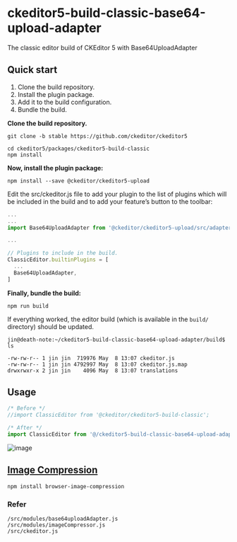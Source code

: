 # ckeditor5-build-classic-base64-upload-adapter

The classic editor build of CKEditor 5 with Base64UploadAdapter

## Quick start

1. Clone the build repository.
2. Install the plugin package.
3. Add it to the build configuration.
4. Bundle the build.

**Clone the build repository.**

```shell
git clone -b stable https://github.com/ckeditor/ckeditor5

cd ckeditor5/packages/ckeditor5-build-classic
npm install
```

**Now, install the plugin package:**
```shell
npm install --save @ckeditor/ckeditor5-upload
```
Edit the src/ckeditor.js file to add your plugin to the list of plugins which will be included in the build and to add your feature’s button to the toolbar:

```js
...
...
import Base64UploadAdapter from '@ckeditor/ckeditor5-upload/src/adapters/base64uploadadapter';

...

// Plugins to include in the build.
ClassicEditor.builtinPlugins = [
  ...
  Base64UploadAdapter,
]
```

**Finally, bundle the build:**
```
npm run build
```

If everything worked, the editor build (which is available in the `build/` directory) should be updated.
```shell
jin@death-note:~/ckeditor5-build-classic-base64-upload-adapter/build$ ls

-rw-rw-r-- 1 jin jin  719976 May  8 13:07 ckeditor.js
-rw-rw-r-- 1 jin jin 4792997 May  8 13:07 ckeditor.js.map
drwxrwxr-x 2 jin jin    4096 May  8 13:07 translations
```

## Usage

```js
/* Before */
//import ClassicEditor from '@ckeditor/ckeditor5-build-classic';

/* After */
import ClassicEditor from '@/ckeditor5-build-classic-base64-upload-adapter/build/ckeditor.js';
```

![image](https://user-images.githubusercontent.com/25634165/117547828-75324380-b051-11eb-80e9-0bf0c9bbf2dd.png)

## [Image Compression](https://github.com/cristianizzo/ckeditor5-build-classic/tree/stable/src)

```
npm install browser-image-compression 
```

### Refer
```
/src/modules/base64uploadAdapter.js
/src/modules/imageCompressor.js
/src/ckeditor.js
```

